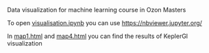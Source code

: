Data visualization for machine learning course in Ozon Masters

To open [visualisation.ipynb](visualisation.ipynb) you can use https://nbviewer.jupyter.org/

In [map1.html](map1.html) and [map4.html](map4.html) you can find the results of KeplerGl visualization
